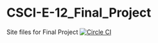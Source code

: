 # CSCI-E-12_Final_Project

Site files for Final Project
[![Circle CI](https://circleci.com/gh/eborysko-harvard/CSCI-E-12_Final_Project/tree/master.svg?style=svg)](https://circleci.com/gh/eborysko-harvard/CSCI-E-12_Final_Project/tree/master)
